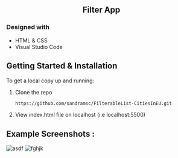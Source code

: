 <!-- PROJECT TITLE -->

 <h2 2 align="center">
    Filter App
    <br />
    </h2>

### Designed with

- HTML & CSS
- Visual Studio Code

<!-- GETTING STARTED -->

## Getting Started & Installation

To get a local copy up and running:

1. Clone the repo
   ```sh
   https://github.com/sandramsc/FilterableList-CitiesInEU.git
   ```
2. View index.html file on localhost (i.e localhost:5500)

<!-- USAGE EXAMPLES -->

## Example Screenshots :

![asdf](https://user-images.githubusercontent.com/19821445/152619069-aa788f69-ed21-48f0-8f4d-004ff8e8ad10.JPG)
![fghjk](https://user-images.githubusercontent.com/19821445/152619071-2658a242-da52-4200-8248-b2a2dde78e78.JPG)

